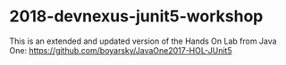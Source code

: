 # 2018-devnexus-junit5-workshop

This is an extended and updated version of the Hands On Lab from Java One: https://github.com/boyarsky/JavaOne2017-HOL-JUnit5
